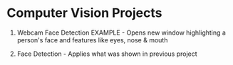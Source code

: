 # Computer Vision Projects

1. Webcam Face Detection EXAMPLE - Opens new window highlighting a person's face and features like eyes, nose & mouth

2. Face Detection - Applies what was shown in previous project